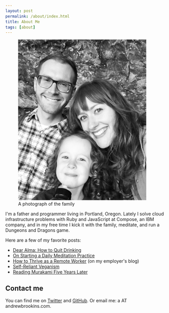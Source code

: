 ```yaml
---
layout: post
permalink: /about/index.html
title: About Me
tags: [about]
---
```


<figure>
	<img src="/images/family.jpg" style="max-width: 400px;">
	<figcaption>A photograph of the family</figcaption>
</figure>

I'm a father and programmer living in Portland, Oregon. Lately I solve cloud infrastructure problems with Ruby and JavaScript at Compose, an IBM company, and in my free time I kick it with the family, meditate, and run a Dungeons and Dragons game.

Here are a few of my favorite posts:

<ul>
	<li><a href="https://andrewbrookins.com/life/dear-alma-how-to-quit-drinking/">Dear Alma: How to Quit Drinking</a></li>
	<li><a href="http://andrewbrookins.com/buddhism/on-starting-a-daily-meditation-practice/">On Starting a Daily Meditation Practice</a></li>
	<li><a href="https://www.safaribooksonline.com/blog/2014/11/15/thrive-remote-developer/">How to Thrive as a Remote Worker</a> (on my employer's blog)</li>
	<li><a href="http://andrewbrookins.com/books/self-reliant-veganism/">Self-Reliant Veganism</a></li>
	<li><a href="http://andrewbrookins.com/books/reading-murakami-five-years-later/">Reading Murakami Five Years Later</a></li>
</ul>

<h2>Contact me</h2>
You can find me on <a href="https://twitter.com/abrookins">Twitter</a> and <a href="https://github.com/abrookins">GitHub</a>. Or email me: a AT andrewbrookins.com.
